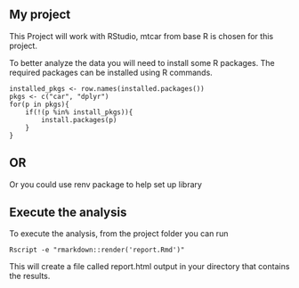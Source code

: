 ## My project
 This Project will work with RStudio, mtcar from base R is chosen for this project.

 To better analyze the data you will need to install some R packages. The required packages can be installed using R commands.

```{r}
installed_pkgs <- row.names(installed.packages())
pkgs <- c("car", "dplyr")
for(p in pkgs){
	if(!(p %in% install_pkgs)){
		install.packages(p)
	}
}
```
## OR
Or you could use renv package to help set up library

## Execute the analysis

To execute the analysis, from the project folder you can run
```{r}
Rscript -e "rmarkdown::render('report.Rmd')"
```

This will create a file called report.html output in your directory that contains the results.
